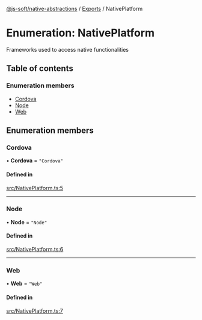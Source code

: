 [@js-soft/native-abstractions](../README.md) / [Exports](../modules.md) / NativePlatform

# Enumeration: NativePlatform

Frameworks used to access native functionalities

## Table of contents

### Enumeration members

- [Cordova](NativePlatform.md#cordova)
- [Node](NativePlatform.md#node)
- [Web](NativePlatform.md#web)

## Enumeration members

### Cordova

• **Cordova** = `"Cordova"`

#### Defined in

[src/NativePlatform.ts:5](https://github.com/js-soft/ts-native-access/blob/0bbfc64/packages/abstractions/src/NativePlatform.ts#L5)

___

### Node

• **Node** = `"Node"`

#### Defined in

[src/NativePlatform.ts:6](https://github.com/js-soft/ts-native-access/blob/0bbfc64/packages/abstractions/src/NativePlatform.ts#L6)

___

### Web

• **Web** = `"Web"`

#### Defined in

[src/NativePlatform.ts:7](https://github.com/js-soft/ts-native-access/blob/0bbfc64/packages/abstractions/src/NativePlatform.ts#L7)
